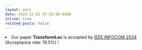 ```yaml
---
layout: post
date: 2023-12-01 07:59:00-0400
inline: true
related_posts: false
---
```


<li> Our paper <b>TransformLoc</b> is accepted by <a href="https://infocom2024.ieee-infocom.org/">IEEE INFOCOM 2024</a> (Acceptance rate: 19.5%) !</li>

